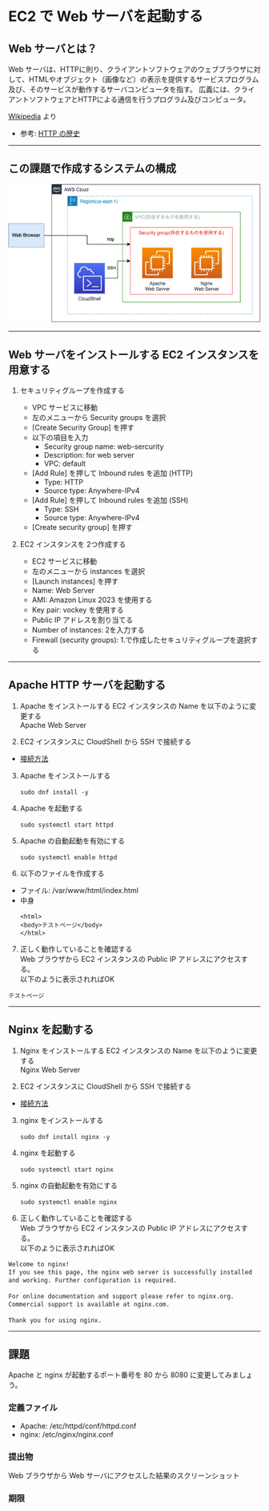 # EC2 で Web サーバを起動する
## Web サーバとは？
Web サーバは、HTTPに則り、クライアントソフトウェアのウェブブラウザに対して、HTMLやオブジェクト（画像など）の表示を提供するサービスプログラム及び、そのサービスが動作するサーバコンピュータを指す。 広義には、クライアントソフトウェアとHTTPによる通信を行うプログラム及びコンピュータ。

[Wikipedia](https://ja.wikipedia.org/wiki/Web%E3%82%B5%E3%83%BC%E3%83%90) より

* 参考: [HTTP の歴史](https://speakerdeck.com/cupperservice/history-of-http)

---
## この課題で作成するシステムの構成
![](./img/s1.png)

---
## Web サーバをインストールする EC2 インスタンスを用意する
1. セキュリティグループを作成する
    * VPC サービスに移動
    * 左のメニューから Security groups を選択
    * [Create Security Group] を押す
    * 以下の項目を入力
      * Security group name: web-sercurity
      * Description: for web server
      * VPC: default
    * [Add Rule] を押して Inbound rules を追加 (HTTP)
      * Type: HTTP
      * Source type: Anywhere-IPv4
    * [Add Rule] を押して Inbound rules を追加 (SSH)
      * Type: SSH
      * Source type: Anywhere-IPv4
    * [Create security group] を押す

2. EC2 インスタンスを 2つ作成する
    * EC2 サービスに移動
    * 左のメニューから instances を選択
    * [Launch instances] を押す
    * Name: Web Server
    * AMI: Amazon Linux 2023 を使用する
    * Key pair: vockey を使用する
    * Public IP アドレスを割り当てる
    * Number of instances: 2を入力する
    * Firewall (security groups): 1.で作成したセキュリティグループを選択する

---
## Apache HTTP サーバを起動する
1. Apache をインストールする EC2 インスタンスの Name を以下のように変更する  
Apache Web Server

2. EC2 インスタンスに CloudShell から SSH で接続する
  * [接続方法](https://github.com/cupperservice/HJ-2023/blob/main/%E8%AA%B2%E9%A1%8C/00.EC2%E3%82%92%E8%B5%B7%E5%8B%95%E3%81%99%E3%82%8B/README.md#ec2-%E3%82%A4%E3%83%B3%E3%82%B9%E3%82%BF%E3%83%B3%E3%82%B9%E3%81%ABssh-%E3%81%A7%E6%8E%A5%E7%B6%9A)

3. Apache をインストールする

    `sudo dnf install -y`

4. Apache を起動する

    `sudo systemctl start httpd`

5. Apache の自動起動を有効にする

    `sudo systemctl enable httpd`

6. 以下のファイルを作成する
  * ファイル: /var/www/html/index.html
  * 中身
    ```
    <html>
    <body>テストページ</body>
    </html>
    ```

7. 正しく動作していることを確認する  
Web ブラウザから EC2 インスタンスの Public IP アドレスにアクセスする。  
以下のように表示されればOK

```
テストページ
```

---
## Nginx を起動する
1. Nginx をインストールする EC2 インスタンスの Name を以下のように変更する  
Nginx Web Server

2. EC2 インスタンスに CloudShell から SSH で接続する
  * [接続方法](https://github.com/cupperservice/HJ-2023/blob/main/%E8%AA%B2%E9%A1%8C/00.EC2%E3%82%92%E8%B5%B7%E5%8B%95%E3%81%99%E3%82%8B/README.md#ec2-%E3%82%A4%E3%83%B3%E3%82%B9%E3%82%BF%E3%83%B3%E3%82%B9%E3%81%ABssh-%E3%81%A7%E6%8E%A5%E7%B6%9A)

3. nginx をインストールする

    `sudo dnf install nginx -y`

4. nginx を起動する

    `sudo systemctl start nginx`

5. nginx の自動起動を有効にする


    `sudo systemctl enable nginx`

6. 正しく動作していることを確認する  
Web ブラウザから EC2 インスタンスの Public IP アドレスにアクセスする。  
以下のように表示されればOK

```
Welcome to nginx!
If you see this page, the nginx web server is successfully installed and working. Further configuration is required.

For online documentation and support please refer to nginx.org.
Commercial support is available at nginx.com.

Thank you for using nginx.
```

---
## 課題
Apache と nginx が起動するポート番号を 80 から 8080 に変更してみましょう。

### 定義ファイル
* Apache: /etc/httpd/conf/httpd.conf 
* nginx: /etc/nginx/nginx.conf

### 提出物
Web ブラウザから Web サーバにアクセスした結果のスクリーンショット

### 期限
